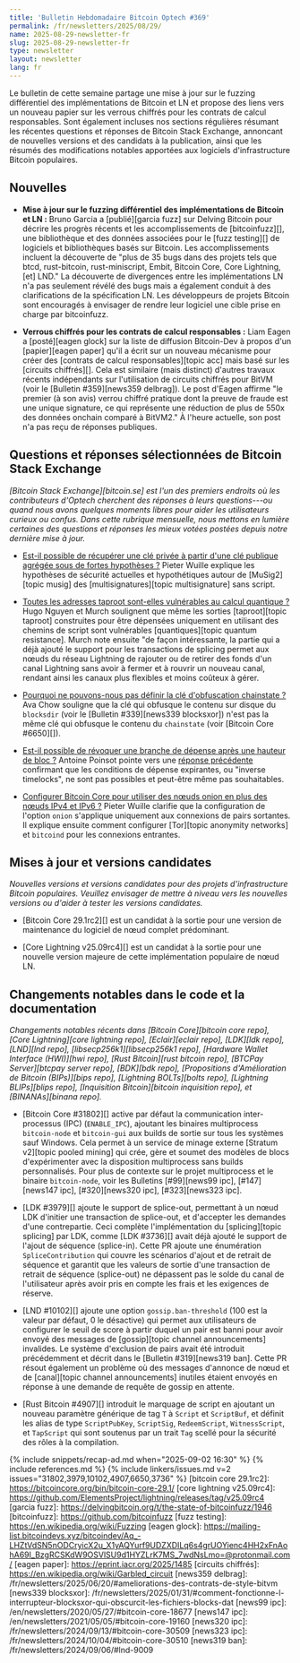```yaml
---
title: 'Bulletin Hebdomadaire Bitcoin Optech #369'
permalink: /fr/newsletters/2025/08/29/
name: 2025-08-29-newsletter-fr
slug: 2025-08-29-newsletter-fr
type: newsletter
layout: newsletter
lang: fr
---
```

Le bulletin de cette semaine partage une mise à jour sur le fuzzing différentiel des
implémentations de Bitcoin et LN et propose des liens vers un nouveau papier sur les verrous
chiffrés pour les contrats de calcul responsables.
Sont également incluses nos sections régulières résumant les récentes questions et réponses de Bitcoin
Stack Exchange, annoncant de nouvelles versions et des candidats à la publication, ainsi que les
résumés des modifications notables apportées aux logiciels d'infrastructure Bitcoin populaires.

## Nouvelles

- **Mise à jour sur le fuzzing différentiel des implémentations de Bitcoin et LN :**
  Bruno Garcia a [publié][garcia fuzz] sur Delving Bitcoin pour décrire
  les progrès récents et les accomplissements de [bitcoinfuzz][], une bibliothèque et
  des données associées pour le [fuzz testing][] de logiciels et
  bibliothèques basés sur Bitcoin. Les accomplissements incluent la découverte de "plus de 35 bugs
  dans des projets tels que btcd, rust-bitcoin, rust-miniscript, Embit, Bitcoin
  Core, Core Lightning, [et] LND." La découverte de divergences entre les implémentations LN n'a pas
  seulement révélé des bugs mais a également conduit à des clarifications de la spécification LN. Les
  développeurs de projets Bitcoin sont encouragés à envisager de rendre leur logiciel une cible prise
  en charge par bitcoinfuzz.

- **Verrous chiffrés pour les contrats de calcul responsables :** Liam Eagen
  a [posté][eagen glock] sur la liste de diffusion Bitcoin-Dev à propos d'un
  [papier][eagen paper] qu'il a écrit sur un nouveau mécanisme pour créer
  des [contrats de calcul responsables][topic acc] mais basé sur les [circuits chiffrés][]. Cela
  est similaire (mais distinct) d'autres travaux récents indépendants sur l'utilisation de circuits
  chiffrés pour BitVM (voir le [Bulletin #359][news359 delbrag]). Le post d'Eagen affirme "le premier (à son
  avis) verrou chiffré pratique dont la preuve de fraude est une unique
  signature, ce qui représente une réduction de plus de 550x des données onchain
  comparé à BitVM2." À l'heure actuelle, son post n'a pas reçu de réponses publiques.

## Questions et réponses sélectionnées de Bitcoin Stack Exchange

*[Bitcoin Stack Exchange][bitcoin.se] est l'un des premiers endroits où les contributeurs d'Optech
cherchent des réponses à leurs questions---ou quand nous avons quelques moments libres pour aider
les utilisateurs curieux ou confus. Dans cette rubrique mensuelle, nous mettons en lumière certaines
des questions et réponses les mieux votées postées depuis notre dernière mise à jour.*

- [Est-il possible de récupérer une clé privée à partir d'une clé publique agrégée sous de fortes hypothèses ?]({{bse}}127723)
  Pieter Wuille explique les hypothèses de sécurité actuelles et hypothétiques autour
  de [MuSig2][topic musig] des [multisignatures][topic multisignature] sans script.

- [Toutes les adresses taproot sont-elles vulnérables au calcul quantique ?]({{bse}}127660)
  Hugo Nguyen et Murch soulignent que même les sorties [taproot][topic taproot]
  construites pour être dépensées uniquement en utilisant des chemins de script sont vulnérables
  [quantiques][topic quantum resistance]. Murch note ensuite "de façon intéressante, la partie qui
  a déjà ajouté le support pour les transactions de splicing permet aux nœuds du réseau
  Lightning de rajouter ou de retirer des fonds d'un canal Lightning sans avoir à fermer et à rouvrir
  un nouveau canal, rendant ainsi les canaux plus flexibles et moins coûteux à gérer.

- [Pourquoi ne pouvons-nous pas définir la clé d'obfuscation chainstate ?]({{bse}}127814)
  Ava Chow souligne que la clé qui obfusque le contenu sur disque du `blocksdir` (voir le [Bulletin
  #339][news339 blocksxor]) n'est pas la même clé qui obfusque le contenu du `chainstate` (voir
  [Bitcoin Core #6650][]).

- [Est-il possible de révoquer une branche de dépense après une hauteur de bloc ?]({{bse}}127683)
  Antoine Poinsot pointe vers une [réponse précédente]({{bse}}122224) confirmant que les conditions de
  dépense expirantes, ou "inverse timelocks", ne sont pas possibles et peut-être même pas souhaitables.

- [Configurer Bitcoin Core pour utiliser des nœuds onion en plus des nœuds IPv4 et IPv6 ?]({{bse}}127727)
  Pieter Wuille clarifie que la configuration de l'option `onion` s'applique uniquement aux connexions
  de pairs sortantes. Il explique ensuite comment configurer [Tor][topic anonymity networks] et
  `bitcoind` pour les connexions entrantes.

## Mises à jour et versions candidates

_Nouvelles versions et versions candidates pour des projets d'infrastructure Bitcoin populaires.
Veuillez envisager de mettre à niveau vers les nouvelles versions ou d'aider à tester les versions candidates._

- [Bitcoin Core 29.1rc2][] est un candidat à la sortie pour une version de maintenance du logiciel
  de nœud complet prédominant.

- [Core Lightning v25.09rc4][] est un candidat à la sortie pour une nouvelle version majeure de
  cette implémentation populaire de nœud LN.

## Changements notables dans le code et la documentation

_Changements notables récents dans [Bitcoin Core][bitcoin core repo], [Core Lightning][core lightning
repo], [Eclair][eclair repo], [LDK][ldk repo], [LND][lnd repo], [libsecp256k1][libsecp256k1 repo],
[Hardware Wallet Interface (HWI)][hwi repo], [Rust Bitcoin][rust bitcoin repo], [BTCPay
Server][btcpay server repo], [BDK][bdk repo], [Propositions d'Amélioration de Bitcoin (BIPs)][bips
repo], [Lightning BOLTs][bolts repo], [Lightning BLIPs][blips repo], [Inquisition Bitcoin][bitcoin
inquisition repo], et [BINANAs][binana repo]._

- [Bitcoin Core #31802][] active par défaut la communication inter-processus (IPC) (`ENABLE_IPC`),
  ajoutant les binaires multiprocess `bitcoin-node` et `bitcoin-gui` aux builds de sortie sur tous les
  systèmes sauf Windows. Cela permet à un service de minage externe [Stratum v2][topic pooled mining]
  qui crée, gère et soumet des modèles de blocs d'expérimenter avec la disposition multiprocess sans
  builds personnalisés. Pour plus de contexte sur le projet multiprocess et le binaire `bitcoin-node`,
  voir les Bulletins [#99][news99 ipc], [#147][news147 ipc], [#320][news320 ipc], [#323][news323
  ipc].

- [LDK #3979][] ajoute le support de splice-out, permettant à un nœud LDK d'initier une transaction
  de splice-out, et d'accepter les demandes d'une contrepartie. Ceci complète l'implémentation du
  [splicing][topic splicing] par LDK, comme [LDK #3736][] avait
  déjà ajouté le support de l'ajout de séquence (splice-in). Cette PR ajoute une énumération
  `SpliceContribution` qui couvre les scénarios d'ajout et de retrait de séquence et garantit que les
  valeurs de sortie d'une transaction de retrait de séquence (splice-out) ne dépassent pas le solde du
  canal de l'utilisateur après avoir pris en compte les frais et les exigences de réserve.

- [LND #10102][] ajoute une option `gossip.ban-threshold` (100 est la valeur par défaut, 0 le
  désactive) qui permet aux utilisateurs de configurer le seuil de score à partir duquel un pair est
  banni pour avoir envoyé des messages de [gossip][topic channel announcements] invalides. Le système
  d'exclusion de pairs avait été introduit précédemment et décrit dans le [Bulletin #319][news319 ban].
  Cette PR résout également un problème où des messages d'annonce de nœud et de [canal][topic channel
  announcements] inutiles étaient envoyés en réponse à une demande de requête de gossip en attente.

- [Rust Bitcoin #4907][] introduit le marquage de script en ajoutant un nouveau paramètre générique
  de tag `T` à `Script` et `ScriptBuf`, et définit les alias de type `ScriptPubKey`, `ScriptSig`,
  `RedeemScript`, `WitnessScript`, et `TapScript` qui sont soutenus par un trait `Tag` scellé pour la
  sécurité des rôles à la compilation.

{% include snippets/recap-ad.md when="2025-09-02 16:30" %}
{% include references.md %}
{% include linkers/issues.md v=2 issues="31802,3979,10102,4907,6650,3736" %}
[bitcoin core 29.1rc2]: https://bitcoincore.org/bin/bitcoin-core-29.1/
[core lightning v25.09rc4]: https://github.com/ElementsProject/lightning/releases/tag/v25.09rc4
[garcia fuzz]: https://delvingbitcoin.org/t/the-state-of-bitcoinfuzz/1946
[bitcoinfuzz]: https://github.com/bitcoinfuzz
[fuzz testing]: https://en.wikipedia.org/wiki/Fuzzing
[eagen glock]: https://mailing-list.bitcoindevs.xyz/bitcoindev/Aq_-LHZtVdSN5nODCryicX2u_X1yAQYurf9UDZXDILq6s4grUOYienc4HH2xFnAohA69I_BzgRCSKdW9OSVlSU9d1HYZLrK7MS_7wdNsLmo=@protonmail.com/
[eagen paper]: https://eprint.iacr.org/2025/1485
[circuits chiffrés]: https://en.wikipedia.org/wiki/Garbled_circuit
[news359 delbrag]: /fr/newsletters/2025/06/20/#ameliorations-des-contrats-de-style-bitvm
[news339 blocksxor]: /fr/newsletters/2025/01/31/#comment-fonctionne-l-interrupteur-blocksxor-qui-obscurcit-les-fichiers-blocks-dat
[news99 ipc]: /en/newsletters/2020/05/27/#bitcoin-core-18677
[news147 ipc]: /en/newsletters/2021/05/05/#bitcoin-core-19160
[news320 ipc]: /fr/newsletters/2024/09/13/#bitcoin-core-30509
[news323 ipc]: /fr/newsletters/2024/10/04/#bitcoin-core-30510
[news319 ban]: /fr/newsletters/2024/09/06/#lnd-9009